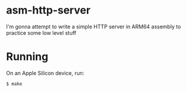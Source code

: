# asm-http-server
I'm gonna attempt to write a simple HTTP server in ARM64 assembly to practice some low level stuff

# Running
On an Apple Silicon device, run:

```sh
$ make
```
